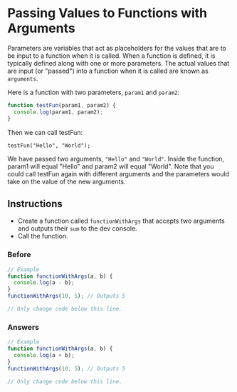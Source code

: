 # Passing Values to Functions with Arguments

Parameters are variables that act as placeholders for the
values that are to be input to a function when it is called.
When a function is defined, it is typically defined along with
one or more parameters. The actual values that are input (or "passed")
into a function when it is called are known as `arguments`.

Here is a function with two parameters, `param1` and `param2`:

```javascript
function testFun(param1, param2) {
  console.log(param1, param2);
}
```

Then we can call testFun:

`testFun("Hello", "World");`

We have passed two arguments, `"Hello"` and `"World"`. Inside the function,
param1 will equal "Hello" and param2 will equal "World". Note that
you could call testFun again with different arguments and the
parameters would take on the value of the new arguments.

## Instructions
 - Create a function called `functionWithArgs` that accepts two arguments and
 outputs their `sum` to the dev console.
 - Call the function.

### Before

```javascript
// Example
function functionWithArgs(a, b) {
  console.log(a - b);
}
functionWithArgs(10, 5); // Outputs 5

// Only change code below this line.
```

### Answers

```javascript
// Example
function functionWithArgs(a, b) {
  console.log(a + b);
}
functionWithArgs(10, 5); // Outputs 5

// Only change code below this line.
```
